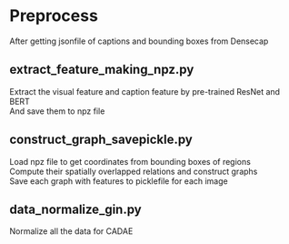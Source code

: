 # Preprocess 

After getting jsonfile of captions and bounding boxes from Densecap

## extract_feature_making_npz.py
Extract the visual feature and caption feature by pre-trained ResNet and BERT  
  And save them to npz file


## construct_graph_savepickle.py
Load npz file to get coordinates from bounding boxes of regions  
Compute their spatially overlapped relations and construct graphs  
Save each graph with features to picklefile for each image

## data_normalize_gin.py
Normalize all the data for CADAE



